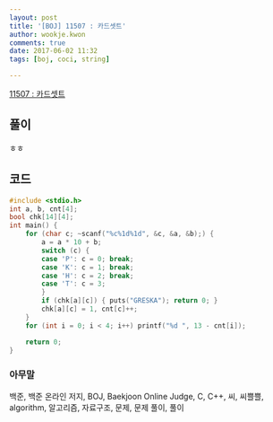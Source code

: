 ```yaml
---
layout: post
title: '[BOJ] 11507 : 카드셋트'
author: wookje.kwon
comments: true
date: 2017-06-02 11:32
tags: [boj, coci, string]

---
```


[11507 : 카드셋트](https://www.acmicpc.net/problem/11507)

## 풀이

ㅎㅎ

## 코드

```cpp
#include <stdio.h>
int a, b, cnt[4];
bool chk[14][4];
int main() {
	for (char c; ~scanf("%c%1d%1d", &c, &a, &b);) {
		a = a * 10 + b;
		switch (c) {
		case 'P': c = 0; break;
		case 'K': c = 1; break;
		case 'H': c = 2; break;
		case 'T': c = 3;
		}
		if (chk[a][c]) { puts("GRESKA"); return 0; }
		chk[a][c] = 1, cnt[c]++;
	}
	for (int i = 0; i < 4; i++) printf("%d ", 13 - cnt[i]);

	return 0;
}
```

### 아무말  
백준, 백준 온라인 저지, BOJ, Baekjoon Online Judge, C, C++, 씨, 씨쁠쁠, algorithm, 알고리즘, 자료구조, 문제, 문제 풀이, 풀이